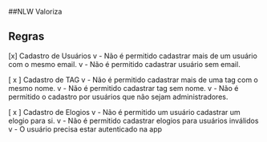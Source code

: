 ##NLW Valoriza

## Regras

[x] Cadastro de Usuários
   v - Não é permitido cadastrar mais de um usuário com o mesmo email.
   v - Não é permitido cadastrar usuário sem email.

[ x ] Cadastro de TAG
  v  - Não é permitido cadastrar mais de uma tag com o mesmo nome.
  v  - Não é permitido cadastrar tag sem nome.
  v  - Não é permitido o cadastro por usuários que não sejam administradores.

[ x ] Cadastro de Elogios
   v - Não é permitido um usuário cadastrar um elogio para si.
   v - Não é permitido cadastrar elogios para usuários inválidos
   v - O usuário precisa estar autenticado na app
    